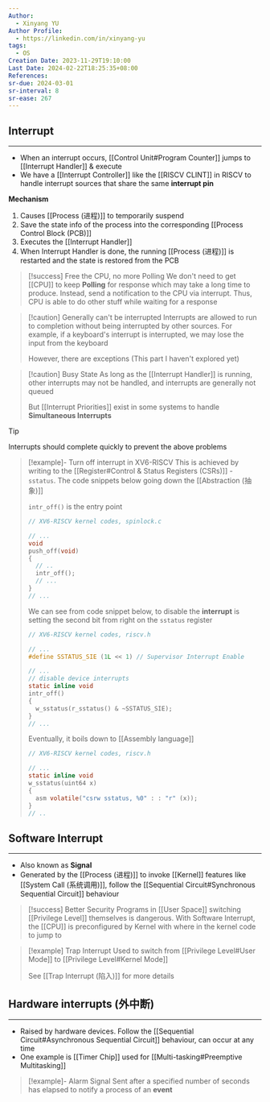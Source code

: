 ```yaml
---
Author:
  - Xinyang YU
Author Profile:
  - https://linkedin.com/in/xinyang-yu
tags:
  - OS
Creation Date: 2023-11-29T19:10:00
Last Date: 2024-02-22T18:25:35+08:00
References: 
sr-due: 2024-03-01
sr-interval: 8
sr-ease: 267
---
```

## Interrupt
---
- When an interrupt occurs, [[Control Unit#Program Counter]] jumps to [[Interrupt Handler]] & execute 
- We have a [[Interrupt Controller]] like the [[RISCV CLINT]] in RISCV to handle interrupt sources that share the same **interrupt pin**

**Mechanism**
1. Causes [[Process (进程)]] to temporarily suspend
2. Save the state info of the process into the corresponding [[Process Control Block (PCB)]]
3. Executes the [[Interrupt Handler]]
4. When Interrupt Handler is done, the running [[Process (进程)]] is restarted and the state is restored from the PCB

>[!success] Free the CPU, no more Polling
> We don't need to get [[CPU]] to keep **Polling** for response which may take a long time to produce. Instead, send a notification to the CPU via interrupt. Thus, CPU is able to do other stuff while waiting for a response 


>[!caution] Generally can't be interrupted
> Interrupts are allowed to run to completion without being interrupted by other sources. For example, if a keyboard's interrupt is interrupted, we may lose the input from the keyboard
> 
> However, there are exceptions (This part I haven't explored yet)

>[!caution] Busy State
> As long as the [[Interrupt Handler]] is running, other interrupts may not be handled, and interrupts are generally not queued
> 
> But [[Interrupt Priorities]] exist in some systems to handle **Simultaneous Interrupts**

>[!tip]
>Interrupts should complete quickly to prevent the above problems


>[!example]- Turn off interrupt in XV6-RISCV
> This is achieved by writing to the [[Register#Control & Status Registers (CSRs)]] - `sstatus`. The code snippets below going down the [[Abstraction (抽象)]] 
> 
> `intr_off()` is the entry point
> ```c {8} title="spinlock.c"
> // XV6-RISCV kernel codes, spinlock.c
> 
> // ...
> void
> push_off(void)
> {
>   // ..
>   intr_off();
>   // ...
> }
> // ...
> ```
> 
> We can see from code snippet below, to disable the **interrupt** is setting the second bit from right on the `sstatus` register
> ```c {11} title="riscv.h"
> // XV6-RISCV kernel codes, riscv.h
> 
> // ...
> #define SSTATUS_SIE (1L << 1) // Supervisor Interrupt Enable
> 
> // ...
> // disable device interrupts
> static inline void
> intr_off()
> {
>   w_sstatus(r_sstatus() & ~SSTATUS_SIE);
> }
> // ...
> ```
> 
> Eventually, it boils down to [[Assembly language]]
> ```c {7} title="riscv.h"
> // XV6-RISCV kernel codes, riscv.h
> 
> // ...
> static inline void 
> w_sstatus(uint64 x)
> {
>   asm volatile("csrw sstatus, %0" : : "r" (x));
> }
> // ..
> ```

## Software Interrupt
---
- Also known as **Signal**
- Generated by the [[Process (进程)]] to invoke [[Kernel]] features like [[System Call (系统调用)]], follow the [[Sequential Circuit#Synchronous Sequential Circuit]] behaviour

>[!success] Better Security
> Programs in [[User Space]] switching [[Privilege Level]] themselves is dangerous. With Software Interrupt, the [[CPU]] is preconfigured by Kernel with where in the kernel code to jump to

>[!example] Trap Interrupt
> Used to switch from [[Privilege Level#User Mode]] to [[Privilege Level#Kernel Mode]]
> 
> See [[Trap Interrupt (陷入)]] for more details






## Hardware interrupts (外中断)
---
- Raised by hardware devices. Follow the [[Sequential Circuit#Asynchronous Sequential Circuit]] behaviour, can occur at any time
- One example is [[Timer Chip]] used for [[Multi-tasking#Preemptive Multitasking]]

>[!example]- Alarm Signal
> Sent after a specified number of seconds has elapsed to notify a process of an **event**